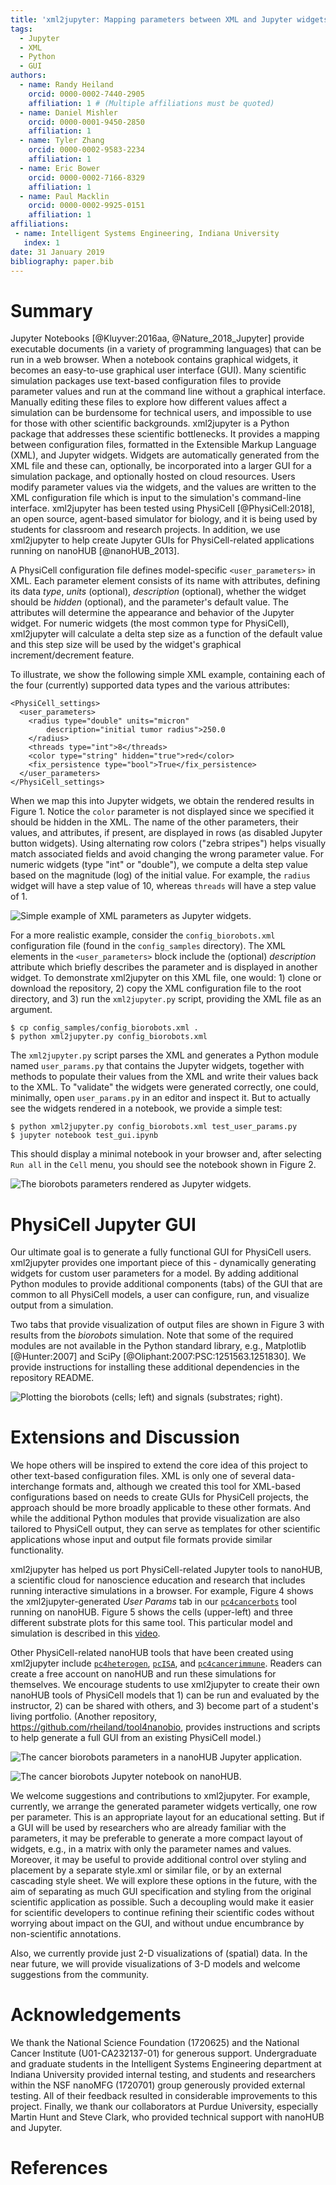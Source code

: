 ```yaml
---
title: 'xml2jupyter: Mapping parameters between XML and Jupyter widgets'
tags:
  - Jupyter
  - XML
  - Python
  - GUI
authors:
  - name: Randy Heiland
    orcid: 0000-0002-7440-2905
    affiliation: 1 # (Multiple affiliations must be quoted)
  - name: Daniel Mishler
    orcid: 0000-0001-9450-2850
    affiliation: 1
  - name: Tyler Zhang
    orcid: 0000-0002-9583-2234
    affiliation: 1
  - name: Eric Bower
    orcid: 0000-0002-7166-8329
    affiliation: 1
  - name: Paul Macklin
    orcid: 0000-0002-9925-0151
    affiliation: 1
affiliations:
 - name: Intelligent Systems Engineering, Indiana University
   index: 1
date: 31 January 2019
bibliography: paper.bib
---
```


# Summary

Jupyter Notebooks [@Kluyver:2016aa, @Nature_2018_Jupyter] provide executable documents (in a variety
of programming languages) that can be run in a web browser. When a notebook contains
graphical widgets, it becomes an easy-to-use graphical user interface (GUI).
Many scientific simulation packages use text-based configuration files to provide parameter values and
run at the command line without a graphical interface. Manually editing these files to explore
how different values affect a simulation can be burdensome for
technical users, and impossible to use for those with other scientific backgrounds.
xml2jupyter is a Python package that addresses these scientific bottlenecks.
It provides a mapping between configuration files, formatted in
the Extensible Markup Language (XML), and Jupyter widgets. Widgets are automatically generated from the XML
file and these can, optionally, be incorporated into a larger GUI for a simulation package, and optionally
hosted on cloud resources. Users modify parameter values via the widgets, and the values are written to the XML configuration file which is input to the simulation's command-line interface.
xml2jupyter has been tested using PhysiCell [@PhysiCell:2018], an open source, agent-based simulator for biology,
and it is being used by students for classroom and research projects. In addition, we use xml2jupyter to help
create Jupyter GUIs for PhysiCell-related applications running on nanoHUB [@nanoHUB_2013].

A PhysiCell configuration file defines model-specific `<user_parameters>` in XML. Each parameter element
consists of its name with attributes, defining its data *type*, *units* (optional), *description* (optional),
whether the widget should be *hidden* (optional),
and the parameter's default value. The attributes will determine the appearance and
behavior of the Jupyter widget. For numeric widgets (the most common type for PhysiCell),
xml2jupyter will calculate a delta step size as a function of the default value and this
step size will be used by the widget's graphical increment/decrement feature.

To illustrate, we show the following simple XML example, containing each of the four (currently)
supported data types  and the various attributes:

```
<PhysiCell_settings>
  <user_parameters>
    <radius type="double" units="micron"
        description="initial tumor radius">250.0
    </radius>
    <threads type="int">8</threads>
    <color type="string" hidden="true">red</color>
    <fix_persistence type="bool">True</fix_persistence>
  </user_parameters>
</PhysiCell_settings>
```

When we map this into Jupyter widgets, we obtain the rendered results in Figure 1.
Notice the `color` parameter is not displayed since we specified it should be
hidden in the XML.
The name of the other parameters, their values, and attributes, if present, are displayed
in rows (as disabled Jupyter button widgets).
Using alternating row colors ("zebra stripes") helps visually match associated fields
and avoid changing the wrong parameter value.
For numeric widgets (type "int" or "double"), we compute a delta step value based on the magnitude (log)
of the initial value.
For example, the `radius` widget will have a step value of 10, whereas `threads` will have a step value of 1.

![Simple example of XML parameters as Jupyter widgets.](images/simple_widgets.png)

<!--
![](images/silly1-50.png)
![](images/silly2-50.png)
![](images/silly3-50.png)
-->

For a more realistic example, consider the `config_biorobots.xml` configuration file (found in the
`config_samples` directory). The XML elements in the `<user_parameters>` block include the
(optional) *description* attribute which briefly describes the parameter and is displayed in another widget.
To demonstrate xml2jupyter on this XML file, one would: 1) clone or download the repository,
2) copy the XML configuration file to the root directory, and 3) run the
`xml2jupyter.py` script, providing the XML file as an argument.
```
$ cp config_samples/config_biorobots.xml .
$ python xml2jupyter.py config_biorobots.xml
```
The `xml2jupyter.py` script parses the XML and generates a Python
module named `user_params.py` that contains the Jupyter widgets, together with methods to populate
their values from the XML and write their values back to the XML.
To "validate" the widgets were generated correctly, one could, minimally, open `user_params.py`
in an editor and inspect it. But to actually see the widgets rendered in a notebook, we provide a simple test:
```
$ python xml2jupyter.py config_biorobots.xml test_user_params.py
$ jupyter notebook test_gui.ipynb
```
This should display a minimal notebook in your browser and, after selecting `Run all` in
the `Cell` menu, you should see the notebook shown in Figure 2.

![The biorobots parameters rendered as Jupyter widgets.](images/test_biorobots_params.png)

# PhysiCell Jupyter GUI

Our ultimate goal is to generate a fully functional GUI for PhysiCell users. xml2jupyter provides one
important piece of this - dynamically generating widgets for custom user parameters for a model.
By adding additional Python modules to provide additional components (tabs) of the GUI that are common to all PhysiCell
models, a user can configure, run, and visualize output from a simulation.
<!-- (we currently assume the user will run the simulation from a shell window).  -->
Two tabs that provide
visualization of output files are shown in Figure 3 with results from the *biorobots* simulation.
Note that some of the required modules are not available in the Python
standard library, e.g., Matplotlib [@Hunter:2007] and SciPy [@Oliphant:2007:PSC:1251563.1251830].
We provide instructions for
installing these additional dependencies in the repository README.

<!--
![](images/biorobots_cells.png)
![](images/biorobots_substrates.png)
![](images/biorobots_2x1_crop.png)
-->
![Plotting the biorobots (cells; left) and signals (substrates; right).](images/biorobots_About_montage.png)

<!--
-![](images/heterogeneity_params.png)
The images above show hetero...  -->

# Extensions and Discussion

<!--
https://insights.dice.com/2018/01/05/5-xml-alternatives-to-consider-in-2018/
-->
We hope others will be inspired to extend the core idea of this project to other text-based
configuration files. XML is only one of several data-interchange formats and, although we
created this tool for XML-based configurations based on needs to create GUIs for PhysiCell projects,
the approach should be more broadly applicable to these other formats. And
while the additional Python modules that provide visualization are also tailored to PhysiCell
output, they can serve as templates for other scientific applications whose input and output
file formats provide similar functionality.
<!-- It just happens to be the one of interest to us for PhysiCell. -->
<!-- We welcome contributions, especially for three-dimensional data. -->

xml2jupyter has helped us port PhysiCell-related Jupyter tools to nanoHUB,
a scientific cloud for nanoscience education and research that includes running
interactive <!-- or batch --> simulations in a browser. For example,
Figure 4 shows the xml2jupyter-generated *User Params* tab in
our [`pc4cancerbots`](https://nanohub.org/tools/pc4cancerbots)
tool running on nanoHUB.
Figure 5 shows the cells (upper-left) and three different substrate plots for this same tool.
This particular model and simulation is described in this [video](https://www.youtube.com/watch?v=wuDZ40jW__M).

Other PhysiCell-related nanoHUB tools that have been created using xml2jupyter include
[`pc4heterogen`](https://nanohub.org/tools/pc4heterogen), [`pcISA`](https://nanohub.org/tools/pcisa),
and [`pc4cancerimmune`](https://nanohub.org/tools/pc4cancerimmune).
Readers can create a free account on nanoHUB and run these simulations for themselves.
We encourage students to use xml2jupyter to create their own nanoHUB tools of PhysiCell models that 1) can be run and evaluated by
the instructor, 2) can be shared with others, and 3) become part of a student's living portfolio.
(Another repository, https://github.com/rheiland/tool4nanobio, provides instructions and scripts to help
generate a full GUI from an existing PhysiCell model.)

![The cancer biorobots parameters in a nanoHUB Jupyter application.](images/nanohub_cancerbots_params.png)

<!--
![](images/nanohub_cells.png)

![](images/nanohub_o2.png)

![](images/nanohub_chemo.png)

![](images/nanohub_therap.png)
-->


![The cancer biorobots Jupyter notebook on nanoHUB.](images/nanohub_cancerbots_2x2.png)

We welcome suggestions and contributions to xml2jupyter.
For example, currently, we arrange the generated parameter widgets vertically, one row per parameter.
This is an appropriate layout for an educational setting. But if a GUI will be used by researchers who are
already familiar with the parameters, it may be preferable to generate a more compact layout of widgets,
e.g., in a matrix with only the parameter names and values. Moreover, it may be useful to
provide additional control over styling and placement by a separate style.xml or similar file, or by an
external cascading style sheet. We will explore these options in the future, with the aim of separating
as much GUI specification and styling from the original scientific application as possible. Such a decoupling
would make it easier for  scientific developers to continue refining their scientific codes without
worrying about impact on the GUI, and without undue encumbrance by non-scientific annotations.
<!-- Suggestions for additional visualization functionality are also welcome. -->

Also, we currently provide just 2-D visualizations of (spatial) data. In the near future, we
will provide visualizations of 3-D models and welcome suggestions from the community.

# Acknowledgements

We thank the National Science Foundation (1720625) and the
National Cancer Institute (U01-CA232137-01) for generous support.
Undergraduate and graduate students in the Intelligent Systems Engineering department
at Indiana University provided internal testing, and students and researchers
within the NSF nanoMFG (1720701) group generously provided external testing. All of
their feedback resulted in considerable improvements to this project.
Finally, we thank our collaborators at Purdue University, especially Martin Hunt and
Steve Clark, who provided technical support with nanoHUB and Jupyter.

# References
